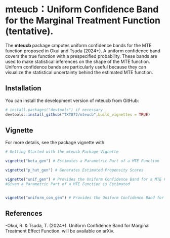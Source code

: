 
<!-- README.md is generated from README.Rmd. Please edit that file -->

# mteucb：Uniform Confidence Band for the Marginal Treatment Function (tentative).

<!-- badges: start -->
<!-- badges: end -->

The **mteucb** package cmputes uniform confidence bands for the MTE
function proposed in Okui and Tsuda (2024+). A uniform confidence band
covers the true function with a prespecified probability. These bands
are used to make statistical inferences on the shape of the MTE
function. Uniform confidence bands are particularly useful because they
can visualize the statistical uncertainty behind the estimated MTE
function.

## Installation

You can install the development version of mteucb from GitHub:

``` r
# install.packages("devtools") if necessary
devtools::install_github("TXT872/mteucb",build_vignettes = TRUE)
```

## Vignette

For more detalis, see the package vignette with:

``` r
# Getting Started with the mteucb Package Vignette

vignette("beta_gen") # Estimates a Parametric Part of a MTE Function 

vignette("p_hut_gen") # Generates Estimated Propensity Scores

vignette("unif_gen") # Provides the Uniform Confidence Band for a MTE Function 
#Given a Parametric Part of a MTE Function is Estimated


vignette("uniform_con_gen") # Provides the Uniform Confidence Band for a MTE Function from Data.
```

## References

-Okui, R. & Tsuda, T. (2024+). Uniform Confidence Band for Marginal
Treatment Effect Function. will be available on arXiv.
